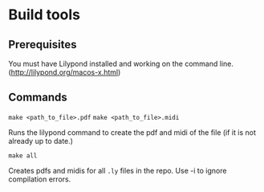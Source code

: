 # Build tools

## Prerequisites
You must have Lilypond installed and working on the command line.
(http://lilypond.org/macos-x.html)

## Commands
`make <path_to_file>.pdf`
`make <path_to_file>.midi`

Runs the lilypond command to create the pdf and midi of the file (if it is not already up to date.)

`make all`

Creates pdfs and midis for all `.ly` files in the repo. Use -i to ignore compilation errors.
